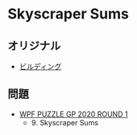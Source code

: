 # Skyscraper Sums

## オリジナル
- [ビルディング](skyscrapers.md)

## 問題
- [WPF PUZZLE GP 2020 ROUND 1](../questions/wpfpgp2020-1.md)
	- 9\. Skyscraper Sums
